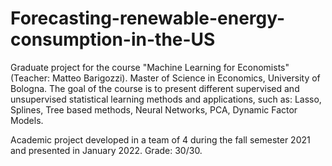 # Forecasting-renewable-energy-consumption-in-the-US
Graduate project for the course "Machine Learning for Economists" (Teacher: Matteo Barigozzi). Master of Science in Economics, University of Bologna. The goal of the course is to present different supervised and unsupervised statistical learning methods and applications, such as: Lasso, Splines, Tree based methods, Neural Networks, PCA, Dynamic Factor Models. 

Academic project developed in a team of 4 during the fall semester 2021 and presented in January 2022. Grade: 30/30.


